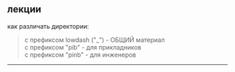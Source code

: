 ## лекции  

как различать директории:  

> с префиксом lowdash ("_") - ОБЩИЙ материал  
> с префиксом "pib" - для прикладников  
> с префиксом "pinb" - для инженеров  

---  
